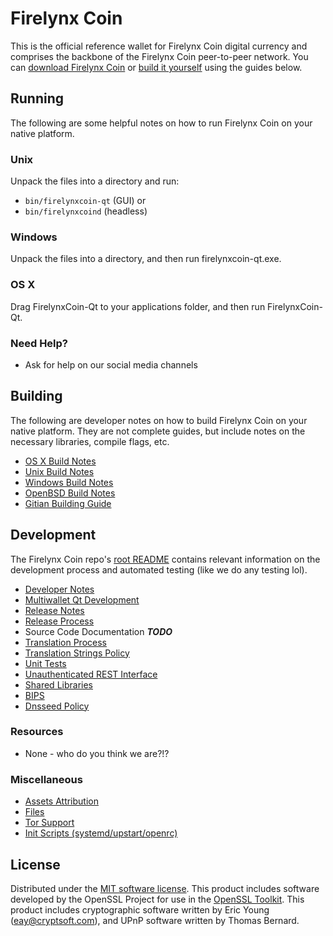 Firelynx Coin
=====================

This is the official reference wallet for Firelynx Coin digital currency and comprises the backbone of the Firelynx Coin peer-to-peer network. You can [download Firelynx Coin](http://firelynxcoin.com/) or [build it yourself](#building) using the guides below.

Running
---------------------
The following are some helpful notes on how to run Firelynx Coin on your native platform.

### Unix

Unpack the files into a directory and run:

- `bin/firelynxcoin-qt` (GUI) or
- `bin/firelynxcoind` (headless)

### Windows

Unpack the files into a directory, and then run firelynxcoin-qt.exe.

### OS X

Drag FirelynxCoin-Qt to your applications folder, and then run FirelynxCoin-Qt.

### Need Help?

* Ask for help on our social media channels

Building
---------------------
The following are developer notes on how to build Firelynx Coin on your native platform. They are not complete guides, but include notes on the necessary libraries, compile flags, etc.

- [OS X Build Notes](build-osx.md)
- [Unix Build Notes](build-unix.md)
- [Windows Build Notes](build-windows.md)
- [OpenBSD Build Notes](build-openbsd.md)
- [Gitian Building Guide](gitian-building.md)

Development
---------------------
The Firelynx Coin repo's [root README](/README.md) contains relevant information on the development process and automated testing (like we do any testing lol).

- [Developer Notes](developer-notes.md)
- [Multiwallet Qt Development](multiwallet-qt.md)
- [Release Notes](release-notes.md)
- [Release Process](release-process.md)
- Source Code Documentation ***TODO***
- [Translation Process](translation_process.md)
- [Translation Strings Policy](translation_strings_policy.md)
- [Unit Tests](unit-tests.md)
- [Unauthenticated REST Interface](REST-interface.md)
- [Shared Libraries](shared-libraries.md)
- [BIPS](bips.md)
- [Dnsseed Policy](dnsseed-policy.md)

### Resources
* None - who do you think we are?!?

### Miscellaneous
- [Assets Attribution](assets-attribution.md)
- [Files](files.md)
- [Tor Support](tor.md)
- [Init Scripts (systemd/upstart/openrc)](init.md)

License
---------------------
Distributed under the [MIT software license](http://www.opensource.org/licenses/mit-license.php).
This product includes software developed by the OpenSSL Project for use in the [OpenSSL Toolkit](https://www.openssl.org/). This product includes
cryptographic software written by Eric Young ([eay@cryptsoft.com](mailto:eay@cryptsoft.com)), and UPnP software written by Thomas Bernard.
